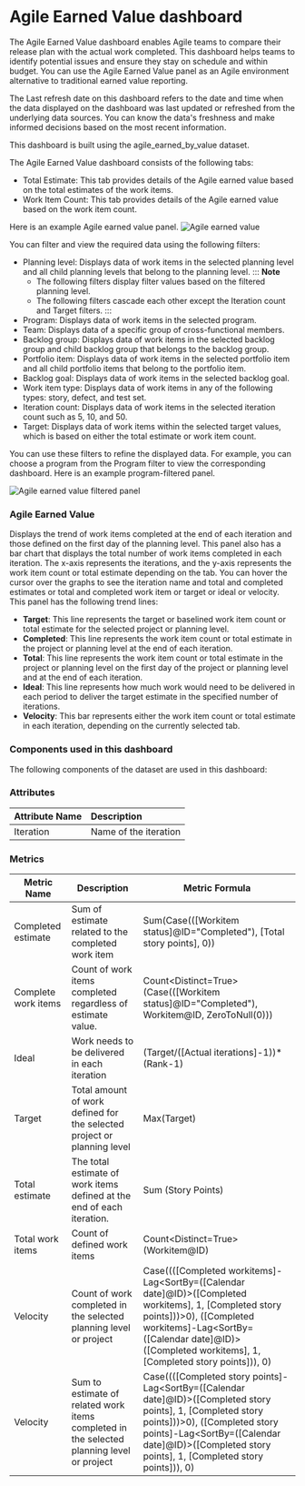 # Agile Earned Value dashboard

The Agile Earned Value dashboard enables Agile teams to compare their release plan with the actual work completed. This dashboard helps teams to identify potential issues and ensure they stay on schedule and within budget. You can use the Agile Earned Value panel as an Agile environment alternative to traditional earned value reporting.

The Last refresh date on this dashboard refers to the date and time when the data displayed on the dashboard was last updated or refreshed from the underlying data sources. You can know the data's freshness and make informed decisions based on the most recent information.

This dashboard is built using the agile_earned_by_value dataset.

The Agile Earned Value dashboard consists of the following tabs:
- Total Estimate: This tab provides details of the Agile earned value based on the total estimates of the work items.
- Work Item Count: This tab provides details of the Agile earned value based on the work item count.


Here is an example Agile earned value panel.
![Agile earned value](images/agile_earned_value.PNG)

You can filter and view the required data using the following filters:

- Planning level: Displays data of work items in the selected planning level and all child planning levels that belong to the planning level.
::: **Note**
  - The following filters display filter values based on the filtered planning level.
  - The following filters cascade each other except the Iteration count and Target filters.
:::
- Program: Displays data of work items in the selected program.
- Team: Displays data of a specific group of cross-functional members.
- Backlog group: Displays data of work items in the selected backlog group and child backlog group that belongs to the backlog group.
- Portfolio item: Displays data of work items in the selected portfolio item and all child portfolio items that belong to the portfolio item.
- Backlog goal: Displays data of work items in the selected backlog goal.
- Work item type: Displays data of work items in any of the following types: story, defect, and test set.
-  Iteration count: Displays data of work items in the selected iteration count such as 5, 10, and 50.
-  Target: Displays data of work items within the selected target values, which is based on either the total estimate or work item count.
 
You can use these filters to refine the displayed data. For example, you can choose a program from the Program filter to view the corresponding dashboard. Here is an example program-filtered panel.

![Agile earned value filtered panel](images/agile_earned_value_filtered_panel.PNG)

### Agile Earned Value
Displays the trend of work items completed at the end of each iteration and those defined on the first day of the planning level. This panel also has a bar chart that displays the total number of work items completed in each iteration. The x-axis represents the iterations, and the y-axis represents the work item count or total estimate depending on the tab. You can hover the cursor over the graphs to see the iteration name and total and completed estimates or total and completed work item or target or ideal or velocity. This panel has the following trend lines:

- **Target**: This line represents the target or baselined work item count or total estimate for the selected project or planning level. 
- **Completed**: This line represents the work item count or total estimate in the project or planning level at the end of each iteration.
- **Total**: This line represents the work item count or total estimate in the project or planning level on the first day of the project or planning level and at the end of each iteration.
- **Ideal**: This line represents how much work would need to be delivered in each period to deliver the target estimate in the specified number of iterations.
- **Velocity**: This bar represents either the work item count or total estimate in each iteration, depending on the currently selected tab.

### Components used in this dashboard

The following components of the dataset are used in this dashboard:

### Attributes
| Attribute Name  | Description |
|:-------------|:------------|
|Iteration| Name of the iteration|

### Metrics
| Metric Name  | Description |Metric Formula|
|-------------|------------|-------------|
|Completed estimate|Sum of estimate related to the completed work item|Sum(Case(([Workitem status]@ID="Completed"), [Total story points], 0))|
|Complete work items|Count of work items completed regardless of estimate value.|Count<Distinct=True>(Case(([Workitem status]@ID="Completed"), Workitem@ID, ZeroToNull(0)))|
|Ideal|Work needs to be delivered in each iteration|(Target/([Actual iterations]-1))*(Rank-1)|
|Target|Total amount of work defined for the selected project or planning level|Max(Target)|
|Total estimate|The total estimate of work items defined at the end of each iteration.|Sum (Story Points)|
|Total work items|Count of defined work items|Count<Distinct=True>(Workitem@ID)|
|Velocity|Count of work completed in the selected planning level or project|Case((([Completed workitems]-Lag<SortBy=([Calendar date]@ID)>([Completed workitems], 1, [Completed story points]))>0), ([Completed workitems]-Lag<SortBy=([Calendar date]@ID)>([Completed workitems], 1, [Completed story points])), 0)|
|Velocity|Sum to estimate of related work items completed in the selected planning level or project|Case((([Completed story points]-Lag<SortBy=([Calendar date]@ID)>([Completed story points], 1, [Completed story points]))>0), ([Completed story points]-Lag<SortBy=([Calendar date]@ID)>([Completed story points], 1, [Completed story points])), 0)| 



